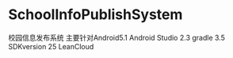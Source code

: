# SchoolInfoPublishSystem
校园信息发布系统
主要针对Android5.1
Android Studio 2.3
gradle 3.5
SDKversion 25
LeanCloud
